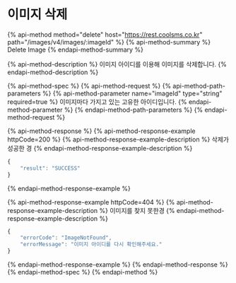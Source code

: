 # 이미지 삭제

{% api-method method="delete" host="https://rest.coolsms.co.kr" path="/images/v4/images/:imageId" %}
{% api-method-summary %}
Delete Image
{% endapi-method-summary %}

{% api-method-description %}
이미지 아이디를 이용해 이미지를 삭제합니다.
{% endapi-method-description %}

{% api-method-spec %}
{% api-method-request %}
{% api-method-path-parameters %}
{% api-method-parameter name="imageId" type="string" required=true %}
이미지마다 가지고 있는 고유한 아이디입니다.
{% endapi-method-parameter %}
{% endapi-method-path-parameters %}
{% endapi-method-request %}

{% api-method-response %}
{% api-method-response-example httpCode=200 %}
{% api-method-response-example-description %}
삭제가 성공한 경
{% endapi-method-response-example-description %}

```javascript
{
    "result": "SUCCESS"
}
```
{% endapi-method-response-example %}

{% api-method-response-example httpCode=404 %}
{% api-method-response-example-description %}
이미지를 찾지 못한경
{% endapi-method-response-example-description %}

```javascript
{
    "errorCode": "ImageNotFound",
    "errorMessage": "이미지 아이디를 다시 확인해주세요."
}
```
{% endapi-method-response-example %}
{% endapi-method-response %}
{% endapi-method-spec %}
{% endapi-method %}



